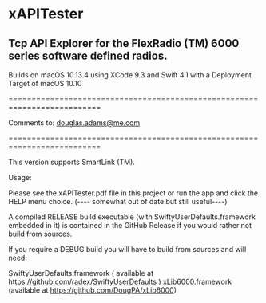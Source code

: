 # xAPITester
## Tcp API Explorer for the FlexRadio (TM) 6000 series software defined radios.

Builds on macOS 10.13.4 using XCode 9.3 and Swift 4.1 with a Deployment
Target of macOS 10.10

==========================================================================

Comments to: douglas.adams@me.com

==========================================================================

This version supports SmartLink (TM).


Usage:

Please see the xAPITester.pdf file in this project or run the app and click
the HELP menu choice. (---- somewhat out of date but still useful----)

A compiled RELEASE build executable (with SwiftyUserDefaults.framework embedded in it)
is contained in the GitHub Release if you would rather not build from sources.

If you require a DEBUG build you will have to build from sources and will need:

SwiftyUserDefaults.framework ( available at https://github.com/radex/SwiftyUserDefaults )
xLib6000.framework (available at https://github.com/DougPA/xLib6000)


